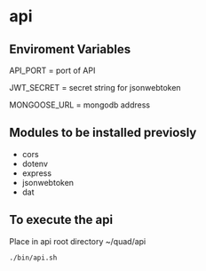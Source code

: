 # api

## Enviroment Variables

API_PORT = port of API

JWT_SECRET = secret string for jsonwebtoken

MONGOOSE_URL = mongodb address

## Modules to be installed previosly
- cors
- dotenv
- express
- jsonwebtoken
- dat

## To execute the api

Place in api root directory ~/quad/api

```sh
./bin/api.sh
```
